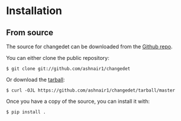 <h1> Installation </h1>

<!-- ## Stable release

To install changedet, run this command in your
terminal:

``` console
$ pip install changedet
```

This is the preferred method to install changedet, as it will always install the most recent stable release.

If you don't have [pip][] installed, this [Python installation guide][]
can guide you through the process. -->

## From source

The source for changedet can be downloaded from
the [Github repo][].

You can either clone the public repository:

``` console
$ git clone git://github.com/ashnair1/changedet
```

Or download the [tarball][]:

``` console
$ curl -OJL https://github.com/ashnair1/changedet/tarball/master
```

Once you have a copy of the source, you can install it with:

``` console
$ pip install .
```

  [pip]: https://pip.pypa.io
  [Python installation guide]: http://docs.python-guide.org/en/latest/starting/installation/
  [Github repo]: https://github.com/%7B%7B%20cookiecutter.github_username%20%7D%7D/%7B%7B%20cookiecutter.project_slug%20%7D%7D
  [tarball]: https://github.com/%7B%7B%20cookiecutter.github_username%20%7D%7D/%7B%7B%20cookiecutter.project_slug%20%7D%7D/tarball/master

